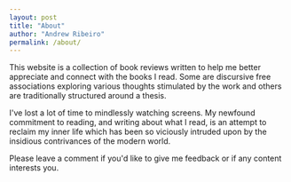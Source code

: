 ```yaml
---
layout: post
title: "About"
author: "Andrew Ribeiro"
permalink: /about/
---
```


This website is a collection of book reviews written to help me better appreciate and connect with the books I read. Some are discursive free associations exploring various thoughts stimulated by the work and others are traditionally structured around a thesis. 

I've lost a lot of time to mindlessly watching screens. My newfound commitment to reading, and writing about what I read, is an attempt to reclaim my inner life which has been so viciously intruded upon by the insidious contrivances of the modern world.  

Please leave a comment if you'd like to give me feedback or if any content interests you. 